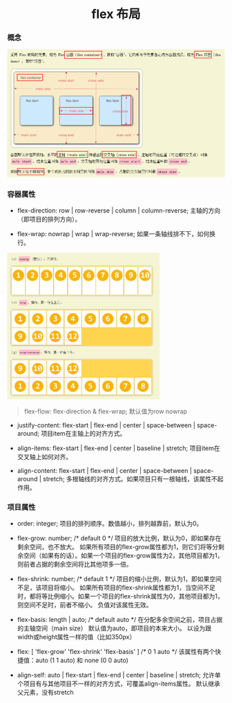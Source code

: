 # <center>**flex 布局**</center>
<article align="left" padding="0 12px">

### 概念

![](2021-07-12-15-18-13.png)

### 容器属性
*  flex-direction: row | row-reverse | column | column-reverse;
主轴的方向（即项目的排列方向）。

* flex-wrap: nowrap | wrap | wrap-reverse;
如果一条轴线排不下，如何换行。
<img src=2021-07-12-15-21-09.png width=70%>

> flex-flow: flex-direction & flex-wrap;
默认值为row nowrap
 *  justify-content: flex-start | flex-end | center | space-between | space-around;
 项目item在主轴上的对齐方式。

* align-items: flex-start | flex-end | center | baseline | stretch;
项目item在交叉轴上如何对齐。

* align-content: flex-start | flex-end | center | space-between | space-around | stretch;
多根轴线的对齐方式。如果项目只有一根轴线，该属性不起作用。

### 项目属性

* order: integer;
项目的排列顺序。数值越小，排列越靠前，默认为0。  

*  flex-grow: number; /* default 0 */
项目的放大比例，默认为0，即如果存在剩余空间，也不放大。
如果所有项目的flex-grow属性都为1，则它们将等分剩余空间（如果有的话）。如果一个项目的flex-grow属性为2，其他项目都为1，则前者占据的剩余空间将比其他项多一倍。

*  flex-shrink: number; /* default 1 */
项目的缩小比例，默认为1，即如果空间不足，该项目将缩小。
如果所有项目的flex-shrink属性都为1，当空间不足时，都将等比例缩小。如果一个项目的flex-shrink属性为0，其他项目都为1，则空间不足时，前者不缩小。
负值对该属性无效。  

* flex-basis: length | auto; /* default auto */
在分配多余空间之前，项目占据的主轴空间（main size）
默认值为auto，即项目的本来大小。
以设为跟width或height属性一样的值（比如350px）

* flex: [ 'flex-grow' 'flex-shrink' 'flex-basis' ] /* 0 1 auto */
该属性有两个快捷值：auto (1 1 auto) 和 none (0 0 auto)

* align-self: auto | flex-start | flex-end | center | baseline | stretch;
允许单个项目有与其他项目不一样的对齐方式，可覆盖align-items属性。
默认继承父元素，没有stretch
</article>
